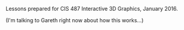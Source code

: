 Lessons prepared for CIS 487 Interactive 3D Graphics, January
2016.

(I'm talking to Gareth right now about how this works...)

